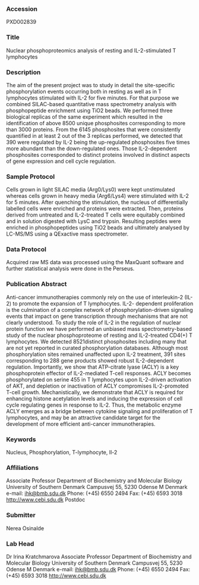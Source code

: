 ### Accession
PXD002839

### Title
Nuclear phosphoproteomics analysis of resting and IL-2-stimulated T lymphocytes

### Description
The aim of the present project was to study in detail the site-specific phosphorylation events occurring both in resting as well as in T lymphocytes stimulated with IL-2 for five minutes. For that purpose we combined SILAC-based quantitative mass spectrometry analysis with phosphopeptide enrichment using TiO2 beads. We performed three biological replicas of the same experiment which resulted in the identification of above 8500 unique phosphosites corresponding to more than 3000 proteins. From the 6145 phosphosites that were consistently quantified in at least 2 out of the 3 replicas performed, we detected that 390 were regulated by IL-2 being the up-regulated phosphosites five times more abundant than the down-regulated ones. Those IL-2-dependent phosphosites corresponded to distinct proteins involved in distinct aspects of gene expression and cell cycle regulation.

### Sample Protocol
Cells grown in light SILAC media (Arg0/Lys0) were kept unstimulated whereas cells grown in heavy media (Arg6/Lys4) were stimulated with IL-2 for 5 minutes. After quenching the stimulation, the nucleus of differentially labelled cells were enriched and proteins were extracted. Then, proteins derived from untreated and IL-2-treated T cells were equitably combined and in solution digested with LysC and trypsin. Resulting peptides were enriched in phosphopeptides using TiO2 beads and ultimately analysed by LC-MS/MS using a QExactive mass spectrometer.

### Data Protocol
Acquired raw MS data was processed using the MaxQuant software and further statistical analysis were done in the Perseus.

### Publication Abstract
Anti-cancer immunotherapies commonly rely on the use of interleukin-2 (IL-2) to promote the expansion of T lymphocytes. IL-2- dependent proliferation is the culmination of a complex network of phosphorylation-driven signaling events that impact on gene transcription through mechanisms that are not clearly understood. To study the role of IL-2 in the regulation of nuclear protein function we have performed an unbiased mass spectrometry-based study of the nuclear phosphoproteome of resting and IL-2-treated CD4(+) T lymphocytes. We detected 8521distinct phosphosites including many that are not yet reported in curated phosphorylation databases. Although most phosphorylation sites remained unaffected upon IL-2 treatment, 391 sites corresponding to 288 gene products showed robust IL-2-dependent regulation. Importantly, we show that ATP-citrate lyase (ACLY) is a key phosphoprotein effector of IL-2-mediated T-cell responses. ACLY becomes phosphorylated on serine 455 in T lymphocytes upon IL-2-driven activation of AKT, and depletion or inactivation of ACLY compromises IL-2-promoted T-cell growth. Mechanistically, we demonstrate that ACLY is required for enhancing histone acetylation levels and inducing the expression of cell cycle regulating genes in response to IL-2. Thus, the metabolic enzyme ACLY emerges as a bridge between cytokine signaling and proliferation of T lymphocytes, and may be an attractive candidate target for the development of more efficient anti-cancer immunotherapies.

### Keywords
Nucleus, Phosphorylation, T-lymphocyte, Il-2

### Affiliations
Associate Professor Department of Biochemistry and Molecular Biology University of Southern Denmark Campusvej 55, 5230 Odense M Denmark   e-mail: ihk@bmb.sdu.dk Phone: (+45) 6550 2494 Fax: (+45) 6593 3018 http://www.cebi.sdu.dk
Postdoc

### Submitter
Nerea Osinalde

### Lab Head
Dr Irina Kratchmarova
Associate Professor Department of Biochemistry and Molecular Biology University of Southern Denmark Campusvej 55, 5230 Odense M Denmark   e-mail: ihk@bmb.sdu.dk Phone: (+45) 6550 2494 Fax: (+45) 6593 3018 http://www.cebi.sdu.dk


